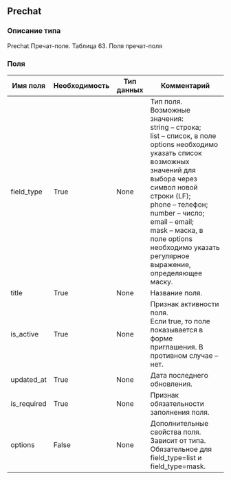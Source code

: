 
## Prechat

### Описание типа
Prechat
Пречат-поле.
Таблица 63. Поля пречат-поля


### Поля

| Имя поля | Необходимость | Тип данных | Комментарий |
|---|---|---|---|
|field_type|True|None|Тип поля.<br/>Возможные значения:<br/>string – строка;<br/>list – список, в поле options необходимо указать список возможных значений для выбора через символ новой строки (LF);<br/>phone – телефон;<br/>number – число;<br/>email – email;<br/>mask – маска, в поле options необходимо указать регулярное выражение, определяющее маску.<br/>|
|title|True|None|Название поля.<br/>|
|is_active|True|None|Признак активности поля.<br/>Если true, то поле показывается в форме приглашения. В противном случае – нет.<br/>|
|updated_at|True|None|Дата последнего обновления.<br/>|
|is_required|True|None|Признак обязательности заполнения поля.<br/>|
|options|False|None|Дополнительные свойства поля. Зависит от типа.<br/>Обязательное для field_type=list и field_type=mask.<br/>|
